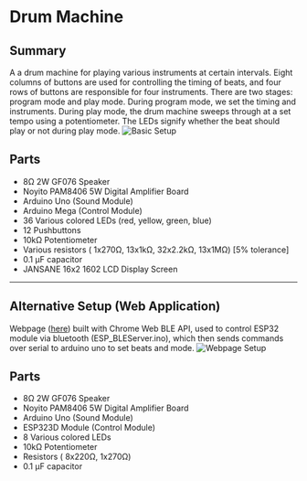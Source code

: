 # Drum Machine
## Summary
A a drum machine for playing various instruments at certain intervals. Eight columns of buttons are used for controlling the timing of beats, and four rows of buttons are responsible for four instruments. There are two stages: program mode and play mode. During program mode, we set the timing and instruments. During play mode, the drum machine sweeps through at a set tempo using a potentiometer. The LEDs signify whether the beat should play or not during play mode.
![Basic Setup](https://github.com/Will-Bach90/427Final/blob/main/IMG_0281.jpg)
## Parts
* 8Ω 2W GF076 Speaker
* Noyito PAM8406 5W Digital Amplifier Board
* Arduino Uno (Sound Module)
* Arduino Mega (Control Module)
* 36 Various colored LEDs (red, yellow, green, blue)
* 12 Pushbuttons
* 10kΩ Potentiometer
* Various resistors ( 1x270Ω, 13x1kΩ, 32x2.2kΩ, 13x1MΩ) [5% tolerance]
* 0.1 µF capacitor
* JANSANE 16x2 1602 LCD Display Screen
***
## Alternative Setup (Web Application)
Webpage ([here](https://will-bach90.github.io/427Final/)) built with Chrome Web BLE API, used to control ESP32 module via bluetooth (ESP_BLEServer.ino), which then sends commands over serial to arduino uno to set beats and mode.
![Webpage Setup](https://github.com/Will-Bach90/427Final/blob/main/IMG_0269.jpg)
## Parts
* 8Ω 2W GF076 Speaker
* Noyito PAM8406 5W Digital Amplifier Board
* Arduino Uno (Sound Module)
* ESP323D Module (Control Module)
* 8 Various colored LEDs
* 10kΩ Potentiometer
* Resistors ( 8x220Ω, 1x270Ω)
* 0.1 µF capacitor
